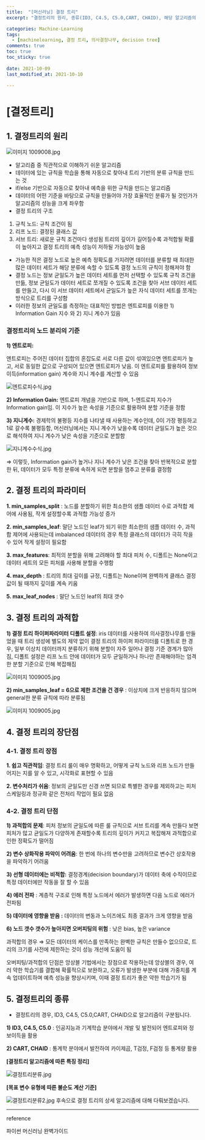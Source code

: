 ```yaml
---
title:  "[머신러닝] 결정 트리"
excerpt: "결정트리의 원리, 종류(ID3, C4.5, C5.0,CART, CHAID), 해당 알고리즘의 장단점을 다룹니다."

categories: Machine-Learning
tags:
  - [machinelearning, 결정 트리, 의사결정나무, decision tree]
comments: true
toc: true
toc_sticky: true
 
date: 2021-10-09
last_modified_at: 2021-10-10

---
```

# [결정트리]

## 1. 결정트리의 원리

![이미지 1009008.jpg](/assets/2021-10-09/이미지_1009014.jpg)

- 알고리즘 중 직관적으로 이해하기 쉬운 알고리즘
- 데이터에 있는 규칙을 학습을 통해 자동으로 찾아내 트리 기반의 분류 규칙을 만드는 것
- if/else 기반으로 자동으로 찾아내 예측을 위한 규칙을 만드는 알고리즘
- 데이터의 어떤 기준을 바탕으로 규칙을 만들어야 가장 효율적인 분류가 될 것인가가 알고리즘의 성능을 크게 좌우함
- 결정 트리의 구조
1) 규칙 노드: 규칙 조건이 됨
2) 리프 노드: 결정된 클래스 값
3) 서브 트리: 새로운 규칙 조건마다 생성됨
트리의 깊이가 길어질수록 과적합될 확률이 높아지고 결정 트리의 예측 성능이 저하될 가능성이 높음
- 가능한 적은 결정 노드로 높은 예측 정확도를 가지려면 데이터를 분류할 때 최대한 많은 데이터 세트가 해당 분류에 속할 수 있도록 결정 노드의 규칙이 정해져야 함
- 결정 노드는 정보 균일도가 높은 데이터 세트를 먼저 선택할 수 있도록 규칙 조건을 만듦, 정보 균일도가 데이터 세트로 쪼개질 수 있도록 조건을 찾아 서브 데이터 세트를 만들고, 다시 이 서브 데이터 세트에서 균일도가 높은 자식 데이터 세트를 쪼개는 방식으로 트리를 구성함
- 이러한 정보의 균일도를 측정하는 대표적인 방법은 엔트로피를 이용한 1) Information Gain 지수 와 2) 지니 계수가 있음

### **결정트리의 노드 분리의 기준**

**1) 엔트로피:**

엔트로피는 주어진 데이터 집합의 혼잡도로 서로 다른 값이 섞여있으면 엔트로피가 높고, 서로 동일한 값으로 구성되어 있으면 엔트로피가 낮음. 이 엔트로피를 활용하여 정보이득(information gain) 계수와 지니 계수를 계산할 수 있음

![엔트로피수식.jpg](/assets/2021-10-09/엔트로피수식.jpg)

**2) Information Gain:** 엔트로피 개념을 기반으로 하며, 1-엔트로피 지수가 Information gain임. 이 지수가 높은 속성을 기준으로 활용하여 분할 기준을 정함

**3) 지니계수:** 경제학의 불평등 지수를 나타낼 때 사용하는 계수인데, 0이 가장 평등하고 1로 갈수록 불평등함, 머신러닝에서는 지니 계수가 낮을수록 데이터 균일도가 높은 것으로 해석하여 지니 계수가 낮은 속성을 기준으로 분할함


![지니계수수식.jpg](/assets/2021-10-09/지니계수수식.jpg)

⇒ 이렇듯, Information gain가 높거나 지니 계수가 낮은 조건을 찾아 반복적으로 분할한 뒤, 데이터가 모두 특정 분류에 속하게 되면 분할을 멈추고 분류를 결정함

## 2. 결정 트리의 파라미터

**1. min_samples_split** : 노드를 분할하기 위한 최소한의 샘플 데이터 수로 과적합 제어에 사용됨, 작게 설정할수록 과적합 가능성 증가

**2. min_samples_leaf**: 말단 노드인 leaf가 되기 위한 최소한의 샘플 데이터 수, 과적합 제어에 사용되는데 imbalanced 데이터의 경우 특정 클래스의 데이터가 극히 작을 수 있어 작게 설정이 필요함

**3. max_features**: 최적의 분할을 위해 고려해야 할 최대 피처 수, 디폴트는 None이고 데이터 세트의 모든 피처를 사용해 분할을 수행함

**4. max_depth** : 트리의 최대 깊이를 규정, 디폴트는 None이며 완벽하게 클래스 결정 값이 될 때까지 깊이를 계속 키움

**5. max_leaf_nodes** : 말단 노드인 leaf의 최대 갯수

## 3. 결정 트리의 과적합

**1) 결정 트리 하이퍼파라미터 디폴트 설정**: iris 데이터를 사용하여 의사결정나무를 만들었을 때 트리 생성에 별도의 제약 없이 결정 트리의 하이퍼 파라미터를 디폴트로 한 경우, 일부 이상치 데이터까지 분류하기 위해 분할이 자주 일어나 결정 기준 경계가 많아짐, 디폴트 설정은 리프 노드 안에 데이터가 모두 균일하거나 하나만 존재해야하는 엄격한 분할 기준으로 인해 복잡해짐

![이미지 1009005.jpg](/assets/2021-10-09/이미지_1009005.jpg)

**2) min_samples_leaf = 6으로 제한 조건을 건 경우** : 이상치에 크게 반응하지 않으며 general한 분류 규칙에 따라 분류됨

![이미지 1009005.jpg](/assets/2021-10-09/이미지_1009006.jpg)


## 4. 결정 트리의 장단점

### 4-1. 결정 트리 **장점**

**1. 쉽고 직관적임**: 결정 트리 룰이 매우 명확하고, 어떻게 규칙 노드와 리프 노드가 만들어지는 지를 알 수 있고, 시각화로 표현할 수 있음 

**2. 변수처리가 쉬움**: 정보의 균일도만 신경 쓰면 되므로 특별한 경우를 제외하고는 피처 스케일링과 정규화 같은 전처리 작업이 필요 없음

### 4-2. 결정 트리 **단점**

**1) 과적합의 문제**: 피처 정보의 균일도에 따른 룰 규칙으로 서브 트리를 계속 만들다 보면 피처가 많고 균일도가 다양하게 존재할수록 트리의 깊이가 커지고 복잡해져 과적합으로 인한 정확도가 떨어짐 

**2) 변수 상화작용 파악이 어려움**: 한 번에 하나의 변수만을 고려하므로 변수간 상호작용을 파악하기 어려움

**3) 선형 데이터에는 비적합:** 결정경계(decision boundary)가 데이터 축에 수직이므로 특정 데이터에만 작동을 잘 할 수 있음

**4) 에러 전파** : 계층적 구조로 인해 특정 노드에서 에러가 발생하면 다음 노드로 에러가 전파됨

**5) 데이터에 영향을 받음 :** 데이터의 변동과 노이즈에도 최종 결과가 크게 영향을 받음

**6) 노드 갯수 갯수가 높아지면 오버피팅의 위험** : 낮은 bias, 높은 variance

과적합의 경우 ⇒ 모든 데이터의 케이스를 만족하는 완벽한 규칙은 만들수 없으므로, 트리의 크기를 사전에 제한하는 것이 성능 개선에 도움이 됨

오버피팅/과적합의 단점은 앙상블 기법에서는 장점으로 작용하는데 앙상블의 경우, 여러 약한 학습기를 결합해 확률적으로 보완하고, 오류가 발생한 부분에 대해 가중치를 계속 업데이트하며 예측 성능을 향상시키며, 이때 결정 트리가 좋은 약한 학습기가 됨

## 5. 결정트리의 종류

- 결정트리의 경우, ID3, C4.5, C5.0,CART, CHAID으로 알고리즘이 구분됩니다.

**1) ID3, C4.5, C5.0** : 인공지능과 기계학습 분야에서 개발 및 발전되어 엔트로피와 정보이득을 활용

**2) CART, CHAID** : 통계학 분야에서 발전하여 카이제곱, T검정, F검정 등 통계량 활용

**[결정트리 알고리즘에 따른 특징 정리]**

![결정트리분류.jpg](/assets/2021-10-09/결정트리분류.jpg)


**[목표 변수 유형에 따른 불순도 계산 기준]**


![결정트리분류2.jpg](/assets/2021-10-09/결정트리분류2.jpg)
후속으로 결정 트리의 상세 알고리즘에 대해 다뤄보겠습니다.

---

reference

파이썬 머신러닝 완벽가이드